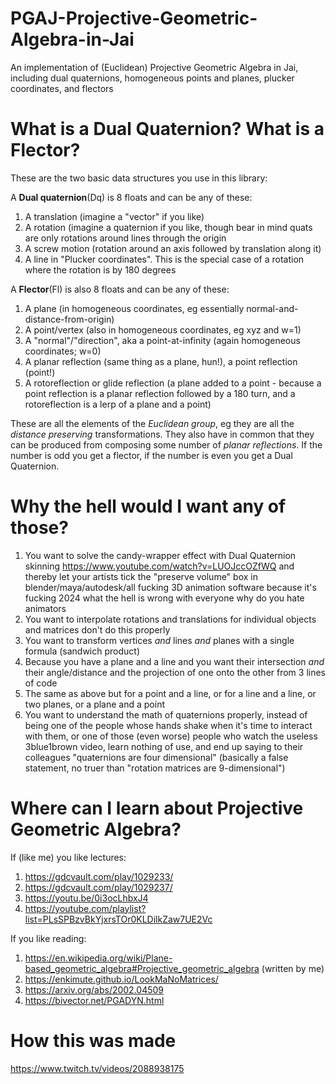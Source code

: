 # PGAJ-Projective-Geometric-Algebra-in-Jai
An implementation of (Euclidean) Projective Geometric Algebra in Jai, including dual quaternions, homogeneous points and planes, plucker coordinates, and flectors

# What is a Dual Quaternion? What is a Flector?
These are the two basic data structures you use in this library:

A **Dual quaternion**(Dq) is 8 floats and can be any of these:
1. A translation (imagine a "vector" if you like)
2. A rotation (imagine a quaternion if you like, though bear in mind quats are only rotations around lines through the origin
3. A screw motion (rotation around an axis followed by translation along it)
4. A line in "Plucker coordinates". This is the special case of a rotation where the rotation is by 180 degrees

A **Flector**(Fl) is also 8 floats and can be any of these:
1. A plane (in homogeneous coordinates, eg essentially normal-and-distance-from-origin)
2. A point/vertex (also in homogeneous coordinates, eg xyz and w=1)
3. A "normal"/"direction", aka a point-at-infinity (again homogeneous coordinates; w=0)
4. A planar reflection (same thing as a plane, hun!), a point reflection (point!)
5. A rotoreflection or glide reflection (a plane added to a point - because a point reflection is a planar reflection followed by a 180 turn, and a rotoreflection is a lerp of a plane and a point)

These are all the elements of the _Euclidean group_, eg they are all the _distance preserving_ transformations. They also have in common that they can be produced from composing some number of _planar reflections_. If the number is odd you get a flector, if the number is even you get a Dual Quaternion.

# Why the hell would I want any of those?
1. You want to solve the candy-wrapper effect with Dual Quaternion skinning https://www.youtube.com/watch?v=LUOJccOZfWQ and thereby let your artists tick the "preserve volume" box in blender/maya/autodesk/all fucking 3D animation software because it's fucking 2024 what the hell is wrong with everyone why do you hate animators
2. You want to interpolate rotations and translations for individual objects and matrices don't do this properly
3. You want to transform vertices _and_ lines _and_ planes with a single formula (sandwich product)
4. Because you have a plane and a line and you want their intersection _and_ their angle/distance and the projection of one onto the other from 3 lines of code
5. The same as above but for a point and a line, or for a line and a line, or two planes, or a plane and a point
6. You want to understand the math of quaternions properly, instead of being one of the people whose hands shake when it's time to interact with them, or one of those (even worse) people who watch the useless 3blue1brown video, learn nothing of use, and end up saying to their colleagues "quaternions are four dimensional" (basically a false statement, no truer than "rotation matrices are 9-dimensional")

# Where can I learn about Projective Geometric Algebra?
If (like me) you like lectures:
1. https://gdcvault.com/play/1029233/
2. https://gdcvault.com/play/1029237/
3. https://youtu.be/0i3ocLhbxJ4
4. https://youtube.com/playlist?list=PLsSPBzvBkYjxrsTOr0KLDilkZaw7UE2Vc

If you like reading:
1. https://en.wikipedia.org/wiki/Plane-based_geometric_algebra#Projective_geometric_algebra (written by me)
2. https://enkimute.github.io/LookMaNoMatrices/
3. https://arxiv.org/abs/2002.04509
4. https://bivector.net/PGADYN.html

# How this was made
https://www.twitch.tv/videos/2088938175

